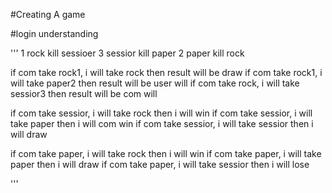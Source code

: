 #Creating A game 

#login understanding

''' 
1 rock kill sessioer
3 sessior kill paper
2 paper kill rock

if com take rock1, i will take rock
    then result will be draw
if com take rock1, i will take paper2
    then result will be user will 
if com take rock, i will take sessior3
    then result will be com will
    

    
if com take sessior, i will take rock
    then i will win
if com take sessior, i will take paper
    then i will com win
if com take sessior, i will take sessior
    then i will draw

if com take paper, i will take rock
    then i will win
if com take paper, i will take paper
    then i will draw
if com take paper, i will take sessior
    then  i will lose
    
'''